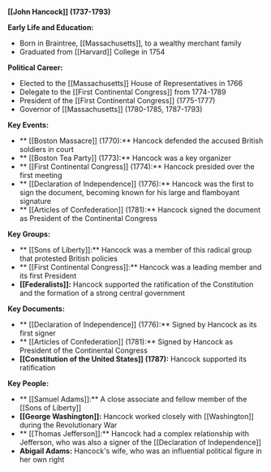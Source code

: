  **[[John Hancock]] (1737-1793)**

**Early Life and Education:**
* Born in Braintree, [[Massachusetts]], to a wealthy merchant family
* Graduated from [[Harvard]] College in 1754

**Political Career:**
* Elected to the [[Massachusetts]] House of Representatives in 1766
* Delegate to the [[First Continental Congress]] from 1774-1789
* President of the [[First Continental Congress]] (1775-1777)
* Governor of [[Massachusetts]] (1780-1785, 1787-1793)

**Key Events:**
* ** [[Boston Massacre]] (1770):** Hancock defended the accused British soldiers in court
* ** [[Boston Tea Party]] (1773):** Hancock was a key organizer
* ** [[First Continental Congress]] (1774):** Hancock presided over the first meeting
* ** [[Declaration of Independence]] (1776):** Hancock was the first to sign the document, becoming known for his large and flamboyant signature
* ** [[Articles of Confederation]] (1781):** Hancock signed the document as President of the Continental Congress

**Key Groups:**
* ** [[Sons of Liberty]]:** Hancock was a member of this radical group that protested British policies
* ** [[First Continental Congress]]:** Hancock was a leading member and its first President
* **[[Federalists]]:** Hancock supported the ratification of the Constitution and the formation of a strong central government

**Key Documents:**
* ** [[Declaration of Independence]] (1776):** Signed by Hancock as its first signer
* ** [[Articles of Confederation]] (1781):** Signed by Hancock as President of the Continental Congress
* **[[Constitution of the United States]] (1787):** Hancock supported its ratification

**Key People:**
* ** [[Samuel Adams]]:** A close associate and fellow member of the [[Sons of Liberty]]
* **[[George Washington]]:** Hancock worked closely with [[Washington]] during the Revolutionary War
* ** [[Thomas Jefferson]]:** Hancock had a complex relationship with Jefferson, who was also a signer of the [[Declaration of Independence]]
* **Abigail Adams:** Hancock's wife, who was an influential political figure in her own right